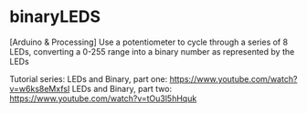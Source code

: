 # binaryLEDS
[Arduino &amp; Processing] Use a potentiometer to cycle through a series of 8 LEDs, converting a 0-255 range into a binary number as represented by the LEDs

Tutorial series: 
LEDs and Binary, part one:  https://www.youtube.com/watch?v=w6ks8eMxfsI
LEDs and Binary, part two:  https://www.youtube.com/watch?v=tOu3l5hHquk

